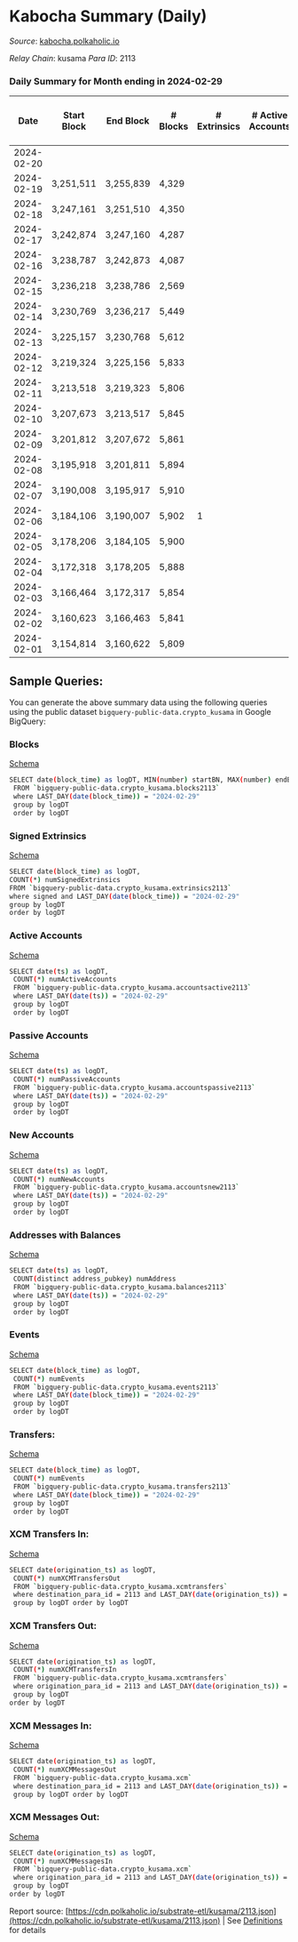 # Kabocha Summary (Daily)

_Source_: [kabocha.polkaholic.io](https://kabocha.polkaholic.io)

*Relay Chain*: kusama
*Para ID*: 2113



### Daily Summary for Month ending in 2024-02-29


| Date    | Start Block | End Block | # Blocks | # Extrinsics | # Active Accounts | # Passive Accounts | # New Accounts | # Addresses | # Events  | # Transfers ($USD) | # XCM Transfers In ($USD) | # XCM Transfers Out ($USD) | # XCM In | # XCM Out | Issues |
|---------|-------------|-----------|----------|--------------|-------------------|--------------------|----------------|-------------|-----------|--------------------|---------------------------|----------------------------|----------|-----------|--------|
| 2024-02-20 |  |  |  |  |  |  |  |  |  |   |   |   |  |  |  |
| 2024-02-19 | 3,251,511 | 3,255,839 | 4,329 |  |  |  |  | 13,222 | 8,672 |   |   |   |  |  |  |
| 2024-02-18 | 3,247,161 | 3,251,510 | 4,350 |  |  |  |  | 13,222 | 8,715 |   |   |   |  |  |  |
| 2024-02-17 | 3,242,874 | 3,247,160 | 4,287 |  |  |  |  | 13,222 | 8,588 |   |   |   |  |  |  |
| 2024-02-16 | 3,238,787 | 3,242,873 | 4,087 |  |  |  |  | 13,222 | 8,191 |   |   |   |  |  |  |
| 2024-02-15 | 3,236,218 | 3,238,786 | 2,569 |  |  |  |  | 13,222 | 5,146 |   |   |   |  |  |  |
| 2024-02-14 | 3,230,769 | 3,236,217 | 5,449 |  |  |  |  | 13,222 | 10,916 |   |   |   |  |  |  |
| 2024-02-13 | 3,225,157 | 3,230,768 | 5,612 |  |  |  |  | 13,222 | 11,243 |   |   |   |  |  |  |
| 2024-02-12 | 3,219,324 | 3,225,156 | 5,833 |  |  |  |  | 13,222 | 11,685 |   |   |   |  |  |  |
| 2024-02-11 | 3,213,518 | 3,219,323 | 5,806 |  |  |  |  | 13,222 | 11,632 |   |   |   |  |  |  |
| 2024-02-10 | 3,207,673 | 3,213,517 | 5,845 |  |  |  |  | 13,222 | 11,709 |   |   |   |  |  |  |
| 2024-02-09 | 3,201,812 | 3,207,672 | 5,861 |  |  |  |  | 13,222 | 11,742 |   |   |   |  |  |  |
| 2024-02-08 | 3,195,918 | 3,201,811 | 5,894 |  |  |  |  | 13,222 | 11,810 |   |   |   |  |  |  |
| 2024-02-07 | 3,190,008 | 3,195,917 | 5,910 |  |  |  |  | 13,222 | 11,840 |   |   |   |  |  |  |
| 2024-02-06 | 3,184,106 | 3,190,007 | 5,902 | 1 |  |  |  | 13,222 | 11,830 | 1  |   |   |  |  |  |
| 2024-02-05 | 3,178,206 | 3,184,105 | 5,900 |  |  |  |  | 13,221 | 11,819 |   |   |   |  |  |  |
| 2024-02-04 | 3,172,318 | 3,178,205 | 5,888 |  |  |  |  | 13,221 | 11,796 |   |   |   |  |  |  |
| 2024-02-03 | 3,166,464 | 3,172,317 | 5,854 |  |  |  |  | 13,221 | 11,728 |   |   |   |  |  |  |
| 2024-02-02 | 3,160,623 | 3,166,463 | 5,841 |  |  |  |  | 13,221 | 11,701 |   |   |   |  |  |  |
| 2024-02-01 | 3,154,814 | 3,160,622 | 5,809 |  |  |  |  | 13,221 | 11,637 |   |   |   |  |  |  |

## Sample Queries:
You can generate the above summary data using the following queries using the public dataset `bigquery-public-data.crypto_kusama` in Google BigQuery:


### Blocks 

[Schema](https://github.com/colorfulnotion/substrate-etl/blob/main/schema/blocks.json)

```bash
SELECT date(block_time) as logDT, MIN(number) startBN, MAX(number) endBN, COUNT(*) numBlocks 
 FROM `bigquery-public-data.crypto_kusama.blocks2113`  
 where LAST_DAY(date(block_time)) = "2024-02-29" 
 group by logDT 
 order by logDT
```

### Signed Extrinsics 

[Schema](https://github.com/colorfulnotion/substrate-etl/blob/main/schema/extrinsics.json)

```bash
SELECT date(block_time) as logDT, 
COUNT(*) numSignedExtrinsics 
FROM `bigquery-public-data.crypto_kusama.extrinsics2113`  
where signed and LAST_DAY(date(block_time)) = "2024-02-29" 
group by logDT 
order by logDT
```

### Active Accounts 

[Schema](https://github.com/colorfulnotion/substrate-etl/blob/main/schema/accountsactive.json)

```bash
SELECT date(ts) as logDT, 
 COUNT(*) numActiveAccounts 
 FROM `bigquery-public-data.crypto_kusama.accountsactive2113` 
 where LAST_DAY(date(ts)) = "2024-02-29" 
 group by logDT 
 order by logDT
```

### Passive Accounts 

[Schema](https://github.com/colorfulnotion/substrate-etl/blob/main/schema/accountspassive.json)

```bash
SELECT date(ts) as logDT, 
 COUNT(*) numPassiveAccounts 
 FROM `bigquery-public-data.crypto_kusama.accountspassive2113` 
 where LAST_DAY(date(ts)) = "2024-02-29" 
 group by logDT 
 order by logDT
```

### New Accounts 

[Schema](https://github.com/colorfulnotion/substrate-etl/blob/main/schema/accountsnew.json)

```bash
SELECT date(ts) as logDT, 
 COUNT(*) numNewAccounts 
 FROM `bigquery-public-data.crypto_kusama.accountsnew2113` 
 where LAST_DAY(date(ts)) = "2024-02-29" 
 group by logDT
 order by logDT
```

### Addresses with Balances 

[Schema](https://github.com/colorfulnotion/substrate-etl/blob/main/schema/balances.json)

```bash
SELECT date(ts) as logDT,
 COUNT(distinct address_pubkey) numAddress 
 FROM `bigquery-public-data.crypto_kusama.balances2113` 
 where LAST_DAY(date(ts)) = "2024-02-29" 
 group by logDT 
 order by logDT
```

### Events 

[Schema](https://github.com/colorfulnotion/substrate-etl/blob/main/schema/events.json)

```bash
SELECT date(block_time) as logDT, 
 COUNT(*) numEvents 
 FROM `bigquery-public-data.crypto_kusama.events2113` 
 where LAST_DAY(date(block_time)) = "2024-02-29" 
 group by logDT 
 order by logDT
```

### Transfers:

[Schema](https://github.com/colorfulnotion/substrate-etl/blob/main/schema/transfers.json)

```bash
SELECT date(block_time) as logDT, 
 COUNT(*) numEvents 
 FROM `bigquery-public-data.crypto_kusama.transfers2113` 
 where LAST_DAY(date(block_time)) = "2024-02-29" 
 group by logDT 
 order by logDT
```

### XCM Transfers In: 

[Schema](https://github.com/colorfulnotion/substrate-etl/blob/main/schema/xcmtransfers.json)

```bash
SELECT date(origination_ts) as logDT, 
 COUNT(*) numXCMTransfersOut 
 FROM `bigquery-public-data.crypto_kusama.xcmtransfers` 
 where destination_para_id = 2113 and LAST_DAY(date(origination_ts)) = "2024-02-29" 
 group by logDT order by logDT
```

### XCM Transfers Out: 

[Schema](https://github.com/colorfulnotion/substrate-etl/blob/main/schema/xcmtransfers.json)

```bash
SELECT date(origination_ts) as logDT, 
 COUNT(*) numXCMTransfersIn 
 FROM `bigquery-public-data.crypto_kusama.xcmtransfers` 
 where origination_para_id = 2113 and LAST_DAY(date(origination_ts)) = "2024-02-29" 
 group by logDT 
order by logDT
```

### XCM Messages In: 

[Schema](https://github.com/colorfulnotion/substrate-etl/blob/main/schema/xcm.json)

```bash
SELECT date(origination_ts) as logDT, 
 COUNT(*) numXCMMessagesOut 
 FROM `bigquery-public-data.crypto_kusama.xcm` 
 where destination_para_id = 2113 and LAST_DAY(date(origination_ts)) = "2024-02-29" 
 group by logDT order by logDT
```

### XCM Messages Out: 

[Schema](https://github.com/colorfulnotion/substrate-etl/blob/main/schema/xcm.json)

```bash
SELECT date(origination_ts) as logDT, 
 COUNT(*) numXCMMessagesIn 
 FROM `bigquery-public-data.crypto_kusama.xcm` 
 where origination_para_id = 2113 and LAST_DAY(date(origination_ts)) = "2024-02-29" 
 group by logDT 
order by logDT
```


Report source: [https://cdn.polkaholic.io/substrate-etl/kusama/2113.json](https://cdn.polkaholic.io/substrate-etl/kusama/2113.json) | See [Definitions](/DEFINITIONS.md) for details
